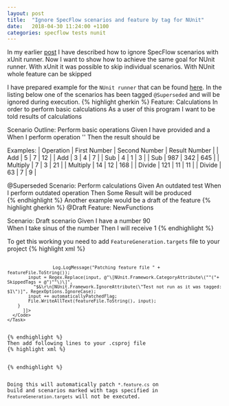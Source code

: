 ```yaml
---
layout: post
title:  "Ignore SpecFlow scenarios and feature by tag for NUnit"
date:   2018-04-30 11:24:00 +1100
categories: specflow tests nunit
---
```

In my earlier [post](/specflow/tests/xunit/2018/02/22/specflow-ignore-scenarios-by-tag-xunit.html) I have described how to ignore SpecFlow scenarios with xUnit runner. Now I want to show how to achieve the same goal for NUnit runner. With xUnit it was possible to skip individual scenarios. With NUnit whole feature can be skipped

I have prepared example for the `NUnit runner` that can be found [here](https://github.com/eyhorn/specflow-ignore-by-tag-nunit).
In the listing below one of the scenarios has been tagged `@Superseded` and will be ignored during execution.
{% highlight gherkin %}
Feature: Calculations
	In order to perform basic calculations
    As a user of this program
    I want to be told results of calculations


Scenario Outline: Perform basic operations
	Given I have provided <First Number> and a <Second Number>
	When I perform operation '<Operation>'
	Then the result should be <Result Number>

Examples: 
    | Operation | First Number | Second Number | Result Number |
    | Add       | 5            | 7             | 12            |
    | Add       | 3            | 4             | 7             |
    | Sub       | 4            | 1             | 3             |
    | Sub       | 987          | 342           | 645           |
    | Multiply  | 7            | 3             | 21            |
    | Multiply  | 14           | 12            | 168           |
    | Divide    | 121          | 11            | 11            |
    | Divide    | 63           | 7             | 9             |
    
@Superseded
Scenario: Perform calculations
    Given An outdated test
    When I perform outdated operation
    Then Some Result will be produced    
{% endhighlight %}
Another example would be a draft of the feature
{% highlight gherkin %}
@Draft
Feature: NewFunctions

Scenario: Draft scenario
	Given I have a number 90	
	When I take sinus of the number
	Then I will receive 1
{% endhighlight %}

To get this working you need to add `FeatureGeneration.targets` file to your project
{% highlight xml %}
<?xml version="1.0" encoding="utf-8"?>
<Project ToolsVersion="4.0" DefaultTarget="GeneratePatchedFeatureFiles" xmlns="http://schemas.microsoft.com/developer/msbuild/2003">
  <Import Project="..\packages\SpecFlow.2.3.0\tools\TechTalk.SpecFlow.targets" Condition="Exists('..\packages\SpecFlow.2.3.0\tools\TechTalk.SpecFlow.targets')" />
     
  <Target Name="GeneratePatchedFeatureFiles" DependsOnTargets="UpdateFeatureFilesInProject">
    <UpdateFeatureFile FeatureFiles="@(SpecFlowFeatureFiles->'%(RelativeDir)\%(Filename).feature.cs')" SkippedTags ="Superseded|Manual|Draft"/>
  </Target>
  
  <UsingTask TaskName="UpdateFeatureFile" TaskFactory="CodeTaskFactory" AssemblyFile="$(MSBuildToolsPath)\Microsoft.Build.Tasks.v4.0.dll">
    <ParameterGroup>
      <FeatureFiles ParameterType="Microsoft.Build.Framework.ITaskItem[]" Required="true" />
      <SkippedTags ParameterType="System.String" Required="true" />
    </ParameterGroup>
    <Task>
      <!--
      Go through generated feature.cs files and patch if not already patched
      Patching will skip all scenarios marked with predefined tags
      -->
      <Reference Include="System.Core" />
      <Using Namespace="System" />
      <Using Namespace="System.IO" />
      <Using Namespace="System.Text.RegularExpressions" />
      <Code Type="Fragment" Language="cs">
        <![CDATA[      
        foreach(var featureFile in FeatureFiles) {            
            var automaticallyPatchedFlag = "//Automatically patched";
            var input = File.ReadAllText(featureFile.ToString());
            if(input.EndsWith(automaticallyPatchedFlag)) continue;
            
            Log.LogMessage("Patching feature file " + featureFile.ToString());
            input = Regex.Replace(input, @"\[NUnit.Framework.CategoryAttribute\(""("+ SkippedTags + @")""\)\]",
              "$&\r\n[NUnit.Framework.IgnoreAttribute(\"Test not run as it was tagged: $1\")]", RegexOptions.IgnoreCase);
            input += automaticallyPatchedFlag;
            File.WriteAllText(featureFile.ToString(), input);
        }
          ]]>
      </Code>
    </Task>
  </UsingTask>
</Project>
{% endhighlight %}
Then add following lines to your .csproj file 
{% highlight xml %}
  <Import Project="FeatureGeneration.targets" />
  <Target Name="BeforeBuild" DependsOnTargets="GeneratePatchedFeatureFiles" />
{% endhighlight %}

Doing this will automatically patch `*.feature.cs` on build and scenarios marked with tags specified in `FeatureGeneration.targets` will not be executed.
